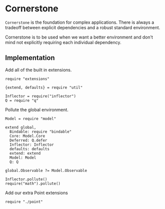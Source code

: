 Cornerstone
===========

`Cornerstone` is the foundation for complex applications. There is always a
tradeoff between explicit dependencies and a robust standard environment.

Cornerstone is to be used when we want a better environment and don't mind
not explicitly requiring each individual dependency.

Implementation
--------------

Add all of the built in extensions.

    require "extensions"

    {extend, defaults} = require "util"

    Inflector = require("inflector")
    Q = require "q"

Pollute the global environment.

    Model = require "model"

    extend global,
      Bindable: require "bindable"
      Core: Model.Core
      Deferred: Q.defer
      Inflector: Inflector
      defaults: defaults
      extend: extend
      Model: Model
      Q: Q

    global.Observable ?= Model.Observable

    Inflector.pollute()
    require("math").pollute()

Add our extra Point extensions

    require "./point"
